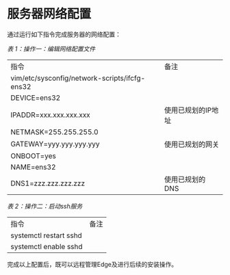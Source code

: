 # 服务器网络配置

通过运行如下指令完成服务器的网络配置：

*表 1：操作一：编辑网络配置文件*

<table>
  <tr>
    <td>指令</td>
    <td>备注</td>
  </tr>
  <tr>
    <td>vim/etc/sysconfig/network-scripts/ifcfg-ens32</td>
    <td></td>
  </tr>
  <tr>
    <td>DEVICE=ens32</td>
    <td></td>
  </tr>
  <tr>
    <td>IPADDR=xxx.xxx.xxx.xxx</td>
    <td>使用已规划的IP地址</td>
  </tr>
  <tr>
    <td>NETMASK=255.255.255.0</td>
    <td></td>
  </tr>
  <tr>
    <td>GATEWAY=yyy.yyy.yyy.yyy</td>
    <td>使用已规划的网关</td>
  </tr>
  <tr>
    <td>ONBOOT=yes</td>
    <td></td>
  </tr>
  <tr>
    <td>NAME=ens32</td>
    <td></td>
  </tr>
  <tr>
    <td>DNS1=zzz.zzz.zzz.zzz</td>
    <td>使用已规划的DNS</td>
  </tr>
</table>

*表 2：操作二：启动ssh服务*

<table>
  <tr>
    <td>指令</td>
    <td>备注</td>
  </tr>
  <tr>
    <td>systemctl restart sshd</td>
    <td></td>
  </tr>
  <tr>
    <td>systemctl enable sshd</td>
    <td></td>
  </tr>
</table>

完成以上配置后，既可以远程管理Edge及进行后续的安装操作。
